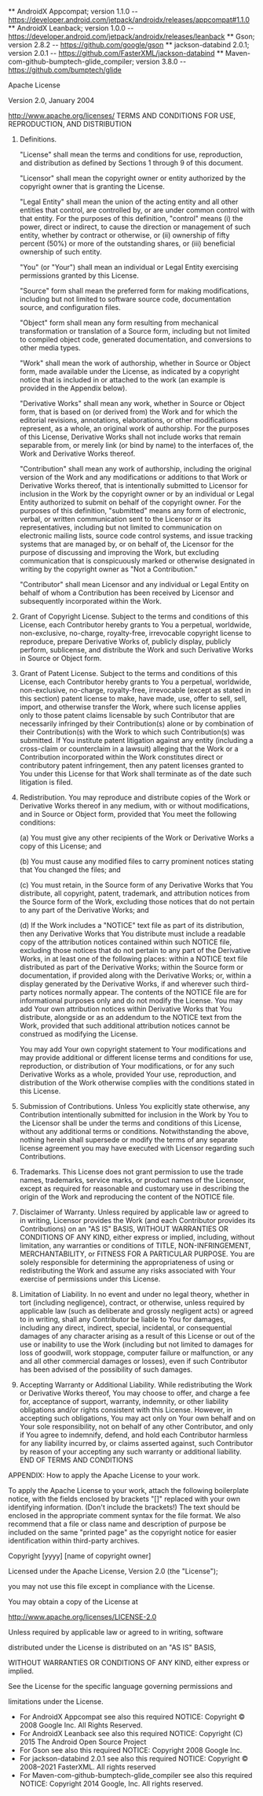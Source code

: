 ** AndroidX Appcompat; version 1.1.0 --
https://developer.android.com/jetpack/androidx/releases/appcompat#1.1.0
** AndroidX Leanback; version 1.0.0 --
https://developer.android.com/jetpack/androidx/releases/leanback
** Gson; version 2.8.2 -- https://github.com/google/gson
** jackson-databind 2.0.1; version 2.0.1 --
https://github.com/FasterXML/jackson-databind
** Maven-com-github-bumptech-glide_compiler; version 3.8.0 --
https://github.com/bumptech/glide

Apache License

Version 2.0, January 2004

http://www.apache.org/licenses/ TERMS AND CONDITIONS FOR USE, REPRODUCTION, AND
DISTRIBUTION

   1. Definitions.

      "License" shall mean the terms and conditions for use, reproduction, and
      distribution as defined by Sections 1 through 9 of this document.

      "Licensor" shall mean the copyright owner or entity authorized by the
      copyright owner that is granting the License.

      "Legal Entity" shall mean the union of the acting entity and all other
      entities that control, are controlled by, or are under common control
      with that entity. For the purposes of this definition, "control" means
      (i) the power, direct or indirect, to cause the direction or management
      of such entity, whether by contract or otherwise, or (ii) ownership of
      fifty percent (50%) or more of the outstanding shares, or (iii)
      beneficial ownership of such entity.

      "You" (or "Your") shall mean an individual or Legal Entity exercising
      permissions granted by this License.

      "Source" form shall mean the preferred form for making modifications,
      including but not limited to software source code, documentation source,
      and configuration files.

      "Object" form shall mean any form resulting from mechanical
      transformation or translation of a Source form, including but not limited
      to compiled object code, generated documentation, and conversions to
      other media types.

      "Work" shall mean the work of authorship, whether in Source or Object
      form, made available under the License, as indicated by a copyright
      notice that is included in or attached to the work (an example is
      provided in the Appendix below).

      "Derivative Works" shall mean any work, whether in Source or Object form,
      that is based on (or derived from) the Work and for which the editorial
      revisions, annotations, elaborations, or other modifications represent,
      as a whole, an original work of authorship. For the purposes of this
      License, Derivative Works shall not include works that remain separable
      from, or merely link (or bind by name) to the interfaces of, the Work and
      Derivative Works thereof.

      "Contribution" shall mean any work of authorship, including the original
      version of the Work and any modifications or additions to that Work or
      Derivative Works thereof, that is intentionally submitted to Licensor for
      inclusion in the Work by the copyright owner or by an individual or Legal
      Entity authorized to submit on behalf of the copyright owner. For the
      purposes of this definition, "submitted" means any form of electronic,
      verbal, or written communication sent to the Licensor or its
      representatives, including but not limited to communication on electronic
      mailing lists, source code control systems, and issue tracking systems
      that are managed by, or on behalf of, the Licensor for the purpose of
      discussing and improving the Work, but excluding communication that is
      conspicuously marked or otherwise designated in writing by the copyright
      owner as "Not a Contribution."

      "Contributor" shall mean Licensor and any individual or Legal Entity on
      behalf of whom a Contribution has been received by Licensor and
      subsequently incorporated within the Work.

   2. Grant of Copyright License. Subject to the terms and conditions of this
   License, each Contributor hereby grants to You a perpetual, worldwide,
   non-exclusive, no-charge, royalty-free, irrevocable copyright license to
   reproduce, prepare Derivative Works of, publicly display, publicly perform,
   sublicense, and distribute the Work and such Derivative Works in Source or
   Object form.

   3. Grant of Patent License. Subject to the terms and conditions of this
   License, each Contributor hereby grants to You a perpetual, worldwide,
   non-exclusive, no-charge, royalty-free, irrevocable (except as stated in
   this section) patent license to make, have made, use, offer to sell, sell,
   import, and otherwise transfer the Work, where such license applies only to
   those patent claims licensable by such Contributor that are necessarily
   infringed by their Contribution(s) alone or by combination of their
   Contribution(s) with the Work to which such Contribution(s) was submitted.
   If You institute patent litigation against any entity (including a
   cross-claim or counterclaim in a lawsuit) alleging that the Work or a
   Contribution incorporated within the Work constitutes direct or contributory
   patent infringement, then any patent licenses granted to You under this
   License for that Work shall terminate as of the date such litigation is
   filed.

   4. Redistribution. You may reproduce and distribute copies of the Work or
   Derivative Works thereof in any medium, with or without modifications, and
   in Source or Object form, provided that You meet the following conditions:

      (a) You must give any other recipients of the Work or Derivative Works a
      copy of this License; and

      (b) You must cause any modified files to carry prominent notices stating
      that You changed the files; and

      (c) You must retain, in the Source form of any Derivative Works that You
      distribute, all copyright, patent, trademark, and attribution notices
      from the Source form of the Work, excluding those notices that do not
      pertain to any part of the Derivative Works; and

      (d) If the Work includes a "NOTICE" text file as part of its
      distribution, then any Derivative Works that You distribute must include
      a readable copy of the attribution notices contained within such NOTICE
      file, excluding those notices that do not pertain to any part of the
      Derivative Works, in at least one of the following places: within a
      NOTICE text file distributed as part of the Derivative Works; within the
      Source form or documentation, if provided along with the Derivative
      Works; or, within a display generated by the Derivative Works, if and
      wherever such third-party notices normally appear. The contents of the
      NOTICE file are for informational purposes only and do not modify the
      License. You may add Your own attribution notices within Derivative Works
      that You distribute, alongside or as an addendum to the NOTICE text from
      the Work, provided that such additional attribution notices cannot be
      construed as modifying the License.

      You may add Your own copyright statement to Your modifications and may
      provide additional or different license terms and conditions for use,
      reproduction, or distribution of Your modifications, or for any such
      Derivative Works as a whole, provided Your use, reproduction, and
      distribution of the Work otherwise complies with the conditions stated in
      this License.

   5. Submission of Contributions. Unless You explicitly state otherwise, any
   Contribution intentionally submitted for inclusion in the Work by You to the
   Licensor shall be under the terms and conditions of this License, without
   any additional terms or conditions. Notwithstanding the above, nothing
   herein shall supersede or modify the terms of any separate license agreement
   you may have executed with Licensor regarding such Contributions.

   6. Trademarks. This License does not grant permission to use the trade
   names, trademarks, service marks, or product names of the Licensor, except
   as required for reasonable and customary use in describing the origin of the
   Work and reproducing the content of the NOTICE file.

   7. Disclaimer of Warranty. Unless required by applicable law or agreed to in
   writing, Licensor provides the Work (and each Contributor provides its
   Contributions) on an "AS IS" BASIS, WITHOUT WARRANTIES OR CONDITIONS OF ANY
   KIND, either express or implied, including, without limitation, any
   warranties or conditions of TITLE, NON-INFRINGEMENT, MERCHANTABILITY, or
   FITNESS FOR A PARTICULAR PURPOSE. You are solely responsible for determining
   the appropriateness of using or redistributing the Work and assume any risks
   associated with Your exercise of permissions under this License.

   8. Limitation of Liability. In no event and under no legal theory, whether
   in tort (including negligence), contract, or otherwise, unless required by
   applicable law (such as deliberate and grossly negligent acts) or agreed to
   in writing, shall any Contributor be liable to You for damages, including
   any direct, indirect, special, incidental, or consequential damages of any
   character arising as a result of this License or out of the use or inability
   to use the Work (including but not limited to damages for loss of goodwill,
   work stoppage, computer failure or malfunction, or any and all other
   commercial damages or losses), even if such Contributor has been advised of
   the possibility of such damages.

   9. Accepting Warranty or Additional Liability. While redistributing the Work
   or Derivative Works thereof, You may choose to offer, and charge a fee for,
   acceptance of support, warranty, indemnity, or other liability obligations
   and/or rights consistent with this License. However, in accepting such
   obligations, You may act only on Your own behalf and on Your sole
   responsibility, not on behalf of any other Contributor, and only if You
   agree to indemnify, defend, and hold each Contributor harmless for any
   liability incurred by, or claims asserted against, such Contributor by
   reason of your accepting any such warranty or additional liability. END OF
   TERMS AND CONDITIONS

APPENDIX: How to apply the Apache License to your work.

To apply the Apache License to your work, attach the following boilerplate
notice, with the fields enclosed by brackets "[]" replaced with your own
identifying information. (Don't include the brackets!) The text should be
enclosed in the appropriate comment syntax for the file format. We also
recommend that a file or class name and description of purpose be included on
the same "printed page" as the copyright notice for easier identification
within third-party archives.

Copyright [yyyy] [name of copyright owner]

Licensed under the Apache License, Version 2.0 (the "License");

you may not use this file except in compliance with the License.

You may obtain a copy of the License at

http://www.apache.org/licenses/LICENSE-2.0

Unless required by applicable law or agreed to in writing, software

distributed under the License is distributed on an "AS IS" BASIS,

WITHOUT WARRANTIES OR CONDITIONS OF ANY KIND, either express or implied.

See the License for the specific language governing permissions and

limitations under the License.

* For AndroidX Appcompat see also this required NOTICE:
    Copyright © 2008 Google Inc. All Rights Reserved.
* For AndroidX Leanback see also this required NOTICE:
    Copyright (C) 2015 The Android Open Source Project
* For Gson see also this required NOTICE:
    Copyright 2008 Google Inc.
* For jackson-databind 2.0.1 see also this required NOTICE:
    Copyright © 2008–2021 FasterXML. All rights reserved
* For Maven-com-github-bumptech-glide_compiler see also this required NOTICE:
    Copyright 2014 Google, Inc. All rights reserved.
